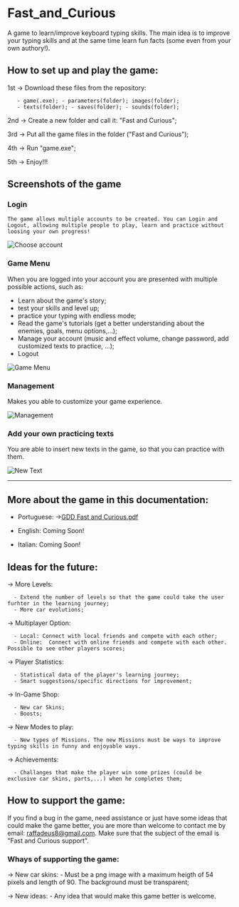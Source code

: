 # Fast_and_Curious
  A game to learn/improve keyboard typing skills. The main idea is to improve your typing skills and at the same time learn fun facts (some even from your own authory!).

## How to set up and play the game:
 1st -> Download these files from the repository: 
            
       - game(.exe); - parameters(folder); images(folder);
       - texts(folder); - saves(folder); - sounds(folder);
 
 2nd -> Create a new folder and call it: "Fast and Curious";
 
 3rd -> Put all the game files in the folder ("Fast and Curious");
 
 4th -> Run "game.exe";
 
 5th -> Enjoy!!!
 
 ## Screenshots of the game
 
 ### Login
    The game allows multiple accounts to be created. You can Login and Logout, allowing multiple people to play, learn and practice without loosing your own progress!
    
   ![Choose account](https://user-images.githubusercontent.com/75253335/130338212-147a6a09-389b-4122-80a5-63f247af7a05.png)


### Game Menu
   When you are logged into your account you are presented with multiple possible actions, such as:
   - Learn about the game's story;
   - test your skills and level up;
   - practice your typing with endless mode;
   - Read the game's tutorials (get a better understanding about the enemies, goals, menu options,...);
   - Manage your account (music and effect volume, change password, add customized texts to practice, ...);
   - Logout
   
   ![Game Menu](https://user-images.githubusercontent.com/75253335/130338318-b22dd7f3-cc32-4694-95cd-d372034916d7.png)


### Management
   Makes you able to customize your game experience.
   
   ![Management](https://user-images.githubusercontent.com/75253335/130338334-3c8079df-af4e-40a6-8168-432fb458ac47.png)


### Add your own practicing texts
  You are able to insert new texts in the game, so that you can practice with them.
  
  ![New Text](https://user-images.githubusercontent.com/75253335/130338376-0903996d-c3e0-4be0-b2a3-3455800518b2.png)

---------------------------------------------------------------------------------------------------------------------------------------------------
 
## More about the game in this documentation:
  - Portuguese:
    ->[GDD Fast and Curious.pdf](https://github.com/RaffaeleFiorillo/Fast_and_Curious/files/6441116/GDD.Fast.and.Curious.pdf)
    
 - English:
    Coming Soon!
    
 - Italian:
    Coming Soon!

## Ideas for the future:
  -> More Levels:
  
      - Extend the number of levels so that the game could take the user furhter in the learning journey;
      - More car evolutions;
  
  -> Multiplayer Option: 
  
      - Local: Connect with local friends and compete with each other;
      - Online:  Connect with online friends and compete with each other. Possible to see other players scores;
      
  -> Player Statistics:
  
      - Statistical data of the player's learning journey;
      - Smart suggestions/specific directions for improvement;

  -> In-Game Shop: 
  
      - New car Skins;
      - Boosts;
      
  -> New Modes to play:
  
      - New types of Missions. The new Missions must be ways to improve typing skills in funny and enjoyable ways.
      
  -> Achievements:
  
      - Challanges that make the player win some prizes (could be exclusive car skins, parts,...) when he completes them;
      
## How to support the game:
  If you find a bug in the game, need assistance or just have some ideas that could make the game better, you are more than welcome to contact me by email: raffadeus8@gmail.com.
  Make sure that the subject of the email is "Fast and Curious support".

### Whays of supporting the game:
  -> New car skins: 
        - Must be a png image with a maximum heigth of 54 pixels and length of 90. The background must be transparent;
        
  -> New ideas:
        - Any idea that would make this game better is welcome.
